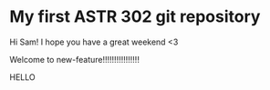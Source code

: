 
# My first ASTR 302 git repository

Hi Sam! I hope you have a great weekend <3

Welcome to new-feature!!!!!!!!!!!!!!!!

HELLO
